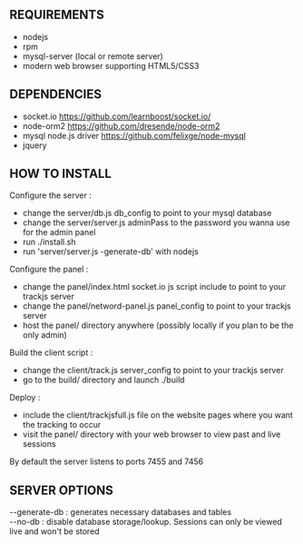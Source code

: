 REQUIREMENTS  
------------  
- nodejs  
- rpm  
- mysql-server (local or remote server)  
- modern web browser supporting HTML5/CSS3  
  
DEPENDENCIES  
------------  
- socket.io https://github.com/learnboost/socket.io/  
- node-orm2 https://github.com/dresende/node-orm2  
- mysql node.js driver https://github.com/felixge/node-mysql  
- jquery  
  
HOW TO INSTALL  
--------------  
Configure the server :  
- change the server/db.js db_config to point to your mysql database  
- change the server/server.js adminPass to the password you wanna use for the admin panel  
- run ./install.sh  
- run 'server/server.js -generate-db' with nodejs  
  
Configure the panel :  
- change the panel/index.html socket.io js script include to point to your trackjs server   
- change the panel/netword-panel.js panel_config to point to your trackjs server  
- host the panel/ directory anywhere (possibly locally if you plan to be the only admin)  
  
Build the client script :  
- change the client/track.js server_config to point to your trackjs server  
- go to the build/ directory and launch ./build  
  
Deploy :  
- include the client/trackjsfull.js file on the website pages where you want the tracking to occur  
- visit the panel/ directory with your web browser to view past and live sessions   
  
By default the server listens to ports 7455 and 7456  
  
SERVER OPTIONS  
--------------  
--generate-db : generates necessary databases and tables  
--no-db : disable database storage/lookup. Sessions can only be viewed live and won't be stored  
